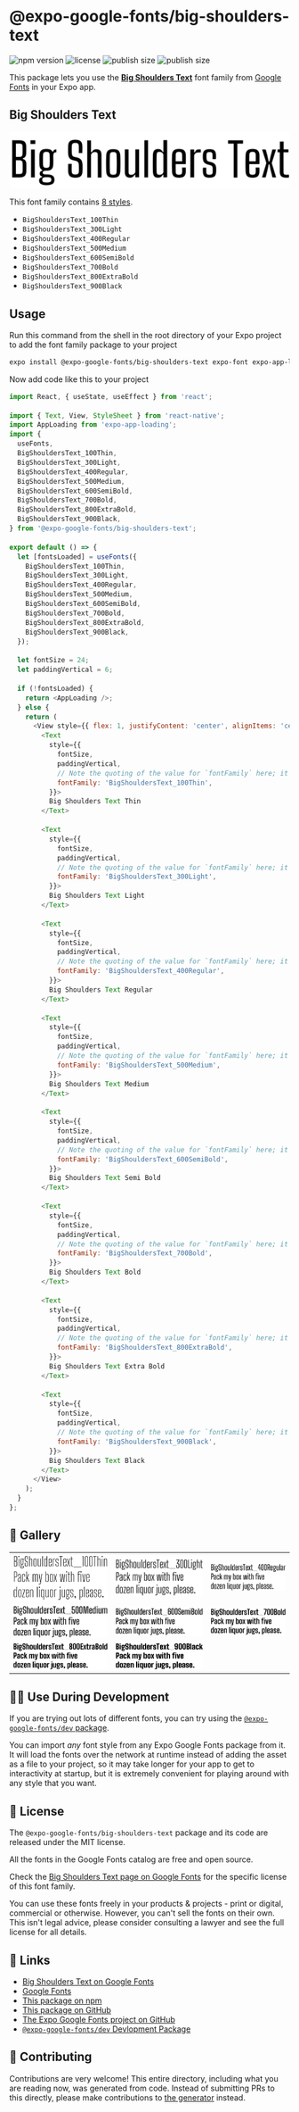 # @expo-google-fonts/big-shoulders-text

![npm version](https://flat.badgen.net/npm/v/@expo-google-fonts/big-shoulders-text)
![license](https://flat.badgen.net/github/license/expo/google-fonts)
![publish size](https://flat.badgen.net/packagephobia/install/@expo-google-fonts/big-shoulders-text)
![publish size](https://flat.badgen.net/packagephobia/publish/@expo-google-fonts/big-shoulders-text)

This package lets you use the [**Big Shoulders Text**](https://fonts.google.com/specimen/Big+Shoulders+Text) font family from [Google Fonts](https://fonts.google.com/) in your Expo app.

## Big Shoulders Text

![Big Shoulders Text](./font-family.png)

This font family contains [8 styles](#-gallery).

- `BigShouldersText_100Thin`
- `BigShouldersText_300Light`
- `BigShouldersText_400Regular`
- `BigShouldersText_500Medium`
- `BigShouldersText_600SemiBold`
- `BigShouldersText_700Bold`
- `BigShouldersText_800ExtraBold`
- `BigShouldersText_900Black`

## Usage

Run this command from the shell in the root directory of your Expo project to add the font family package to your project
```sh
expo install @expo-google-fonts/big-shoulders-text expo-font expo-app-loading
```

Now add code like this to your project
```js
import React, { useState, useEffect } from 'react';

import { Text, View, StyleSheet } from 'react-native';
import AppLoading from 'expo-app-loading';
import {
  useFonts,
  BigShouldersText_100Thin,
  BigShouldersText_300Light,
  BigShouldersText_400Regular,
  BigShouldersText_500Medium,
  BigShouldersText_600SemiBold,
  BigShouldersText_700Bold,
  BigShouldersText_800ExtraBold,
  BigShouldersText_900Black,
} from '@expo-google-fonts/big-shoulders-text';

export default () => {
  let [fontsLoaded] = useFonts({
    BigShouldersText_100Thin,
    BigShouldersText_300Light,
    BigShouldersText_400Regular,
    BigShouldersText_500Medium,
    BigShouldersText_600SemiBold,
    BigShouldersText_700Bold,
    BigShouldersText_800ExtraBold,
    BigShouldersText_900Black,
  });

  let fontSize = 24;
  let paddingVertical = 6;

  if (!fontsLoaded) {
    return <AppLoading />;
  } else {
    return (
      <View style={{ flex: 1, justifyContent: 'center', alignItems: 'center' }}>
        <Text
          style={{
            fontSize,
            paddingVertical,
            // Note the quoting of the value for `fontFamily` here; it expects a string!
            fontFamily: 'BigShouldersText_100Thin',
          }}>
          Big Shoulders Text Thin
        </Text>

        <Text
          style={{
            fontSize,
            paddingVertical,
            // Note the quoting of the value for `fontFamily` here; it expects a string!
            fontFamily: 'BigShouldersText_300Light',
          }}>
          Big Shoulders Text Light
        </Text>

        <Text
          style={{
            fontSize,
            paddingVertical,
            // Note the quoting of the value for `fontFamily` here; it expects a string!
            fontFamily: 'BigShouldersText_400Regular',
          }}>
          Big Shoulders Text Regular
        </Text>

        <Text
          style={{
            fontSize,
            paddingVertical,
            // Note the quoting of the value for `fontFamily` here; it expects a string!
            fontFamily: 'BigShouldersText_500Medium',
          }}>
          Big Shoulders Text Medium
        </Text>

        <Text
          style={{
            fontSize,
            paddingVertical,
            // Note the quoting of the value for `fontFamily` here; it expects a string!
            fontFamily: 'BigShouldersText_600SemiBold',
          }}>
          Big Shoulders Text Semi Bold
        </Text>

        <Text
          style={{
            fontSize,
            paddingVertical,
            // Note the quoting of the value for `fontFamily` here; it expects a string!
            fontFamily: 'BigShouldersText_700Bold',
          }}>
          Big Shoulders Text Bold
        </Text>

        <Text
          style={{
            fontSize,
            paddingVertical,
            // Note the quoting of the value for `fontFamily` here; it expects a string!
            fontFamily: 'BigShouldersText_800ExtraBold',
          }}>
          Big Shoulders Text Extra Bold
        </Text>

        <Text
          style={{
            fontSize,
            paddingVertical,
            // Note the quoting of the value for `fontFamily` here; it expects a string!
            fontFamily: 'BigShouldersText_900Black',
          }}>
          Big Shoulders Text Black
        </Text>
      </View>
    );
  }
};

```

## 🔡 Gallery


||||
|-|-|-|
|![BigShouldersText_100Thin](./BigShouldersText_100Thin.ttf.png)|![BigShouldersText_300Light](./BigShouldersText_300Light.ttf.png)|![BigShouldersText_400Regular](./BigShouldersText_400Regular.ttf.png)||
|![BigShouldersText_500Medium](./BigShouldersText_500Medium.ttf.png)|![BigShouldersText_600SemiBold](./BigShouldersText_600SemiBold.ttf.png)|![BigShouldersText_700Bold](./BigShouldersText_700Bold.ttf.png)||
|![BigShouldersText_800ExtraBold](./BigShouldersText_800ExtraBold.ttf.png)|![BigShouldersText_900Black](./BigShouldersText_900Black.ttf.png)|||


## 👩‍💻 Use During Development

If you are trying out lots of different fonts, you can try using the [`@expo-google-fonts/dev` package](https://github.com/expo/google-fonts/tree/master/font-packages/dev#readme).

You can import *any* font style from any Expo Google Fonts package from it. It will load the fonts
over the network at runtime instead of adding the asset as a file to your project, so it may take longer
for your app to get to interactivity at startup, but it is extremely convenient
for playing around with any style that you want.

## 📖 License

The `@expo-google-fonts/big-shoulders-text` package and its code are released under the MIT license.

All the fonts in the Google Fonts catalog are free and open source.

Check the [Big Shoulders Text page on Google Fonts](https://fonts.google.com/specimen/Big+Shoulders+Text) for the specific license of this font family.

You can use these fonts freely in your products & projects - print or digital, commercial or otherwise. However, you can't sell the fonts on their own. This isn't legal advice, please consider consulting a lawyer and see the full license for all details.

## 🔗 Links

- [Big Shoulders Text on Google Fonts](https://fonts.google.com/specimen/Big+Shoulders+Text)
- [Google Fonts](https://fonts.google.com/)
- [This package on npm](https://www.npmjs.com/package/@expo-google-fonts/big-shoulders-text)
- [This package on GitHub](https://github.com/expo/google-fonts/tree/master/font-packages/big-shoulders-text)
- [The Expo Google Fonts project on GitHub](https://github.com/expo/google-fonts)
- [`@expo-google-fonts/dev` Devlopment Package](https://github.com/expo/google-fonts/tree/master/font-packages/dev)

## 🤝 Contributing

Contributions are very welcome! This entire directory, including what you are reading now, was generated from code. Instead of submitting PRs to this directly, please make contributions to [the generator](https://github.com/expo/google-fonts/tree/master/packages/generator) instead.
